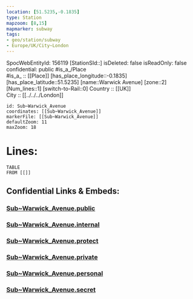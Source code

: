 ```yaml
---
location: [51.5235,-0.1835] 
type: Station 
mapzoom: [8,15] 
mapmarker: subway 
tags:
- geo/station/subway
- Europe/UK/City~London
---
```

SpocWebEntityId: 156119
[StationSId::] 
isDeleted: false
isReadOnly: false
confidential: public
#is_a_/Place  
#is_a_ :: [[Place]] 
[has_place_longitude::-0.1835] 
[has_place_latitude::51.5235] 
[name::Warwick Avenue] 
[zone::2] 
[Num_lines::1] 
[switch-to-Rail::0] 
Country :: [[UK]]  
City :: [[../../../London]]  


```leaflet
id: Sub~Warwick_Avenue
coordinates: [[Sub~Warwick_Avenue]] 
markerFile: [[Sub~Warwick_Avenue]] 
defaultZoom: 11 
maxZoom: 18
```


# Lines: 
```dataview
TABLE 
FROM [[]] 
```


## Confidential Links & Embeds: 

### [Sub~Warwick_Avenue.public](/_public/\Earth\Continent\Europe\Europe~North\UK\England\Regions~England\London,Greater\cities~GreaterLondon\Underground\StationSub~Warwick_Avenue.public.md) 

### [Sub~Warwick_Avenue.internal](/_internal/\Earth\Continent\Europe\Europe~North\UK\England\Regions~England\London,Greater\cities~GreaterLondon\Underground\StationSub~Warwick_Avenue.internal.md) 

### [Sub~Warwick_Avenue.protect](/_protect/\Earth\Continent\Europe\Europe~North\UK\England\Regions~England\London,Greater\cities~GreaterLondon\Underground\StationSub~Warwick_Avenue.protect.md) 

### [Sub~Warwick_Avenue.private](/_private/\Earth\Continent\Europe\Europe~North\UK\England\Regions~England\London,Greater\cities~GreaterLondon\Underground\StationSub~Warwick_Avenue.private.md) 

### [Sub~Warwick_Avenue.personal](/_personal/\Earth\Continent\Europe\Europe~North\UK\England\Regions~England\London,Greater\cities~GreaterLondon\Underground\StationSub~Warwick_Avenue.personal.md) 

### [Sub~Warwick_Avenue.secret](/_secret/\Earth\Continent\Europe\Europe~North\UK\England\Regions~England\London,Greater\cities~GreaterLondon\Underground\StationSub~Warwick_Avenue.secret.md)

